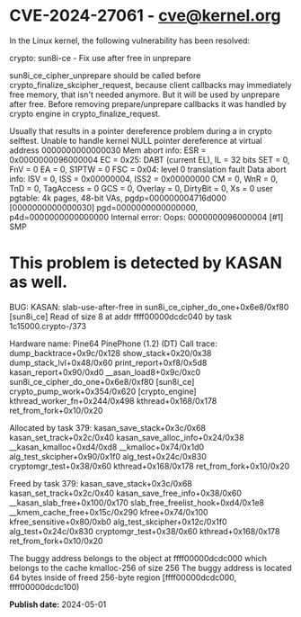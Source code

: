 # CVE-2024-27061 - cve@kernel.org

In the Linux kernel, the following vulnerability has been resolved:

crypto: sun8i-ce - Fix use after free in unprepare

sun8i_ce_cipher_unprepare should be called before
crypto_finalize_skcipher_request, because client callbacks may
immediately free memory, that isn't needed anymore. But it will be
used by unprepare after free. Before removing prepare/unprepare
callbacks it was handled by crypto engine in crypto_finalize_request.

Usually that results in a pointer dereference problem during a in
crypto selftest.
 Unable to handle kernel NULL pointer dereference at
                                      virtual address 0000000000000030
 Mem abort info:
   ESR = 0x0000000096000004
   EC = 0x25: DABT (current EL), IL = 32 bits
   SET = 0, FnV = 0
   EA = 0, S1PTW = 0
   FSC = 0x04: level 0 translation fault
 Data abort info:
   ISV = 0, ISS = 0x00000004, ISS2 = 0x00000000
   CM = 0, WnR = 0, TnD = 0, TagAccess = 0
   GCS = 0, Overlay = 0, DirtyBit = 0, Xs = 0
 user pgtable: 4k pages, 48-bit VAs, pgdp=000000004716d000
 [0000000000000030] pgd=0000000000000000, p4d=0000000000000000
 Internal error: Oops: 0000000096000004 [#1] SMP

This problem is detected by KASAN as well.
 ==================================================================
 BUG: KASAN: slab-use-after-free in sun8i_ce_cipher_do_one+0x6e8/0xf80 [sun8i_ce]
 Read of size 8 at addr ffff00000dcdc040 by task 1c15000.crypto-/373

 Hardware name: Pine64 PinePhone (1.2) (DT)
 Call trace:
  dump_backtrace+0x9c/0x128
  show_stack+0x20/0x38
  dump_stack_lvl+0x48/0x60
  print_report+0xf8/0x5d8
  kasan_report+0x90/0xd0
  __asan_load8+0x9c/0xc0
  sun8i_ce_cipher_do_one+0x6e8/0xf80 [sun8i_ce]
  crypto_pump_work+0x354/0x620 [crypto_engine]
  kthread_worker_fn+0x244/0x498
  kthread+0x168/0x178
  ret_from_fork+0x10/0x20

 Allocated by task 379:
  kasan_save_stack+0x3c/0x68
  kasan_set_track+0x2c/0x40
  kasan_save_alloc_info+0x24/0x38
  __kasan_kmalloc+0xd4/0xd8
  __kmalloc+0x74/0x1d0
  alg_test_skcipher+0x90/0x1f0
  alg_test+0x24c/0x830
  cryptomgr_test+0x38/0x60
  kthread+0x168/0x178
  ret_from_fork+0x10/0x20

 Freed by task 379:
  kasan_save_stack+0x3c/0x68
  kasan_set_track+0x2c/0x40
  kasan_save_free_info+0x38/0x60
  __kasan_slab_free+0x100/0x170
  slab_free_freelist_hook+0xd4/0x1e8
  __kmem_cache_free+0x15c/0x290
  kfree+0x74/0x100
  kfree_sensitive+0x80/0xb0
  alg_test_skcipher+0x12c/0x1f0
  alg_test+0x24c/0x830
  cryptomgr_test+0x38/0x60
  kthread+0x168/0x178
  ret_from_fork+0x10/0x20

 The buggy address belongs to the object at ffff00000dcdc000
  which belongs to the cache kmalloc-256 of size 256
 The buggy address is located 64 bytes inside of
  freed 256-byte region [ffff00000dcdc000, ffff00000dcdc100)

**Publish date:** 2024-05-01
